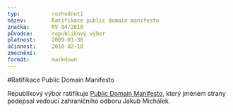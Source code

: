 ```yaml
---
typ:          rozhodnutí
název:        Ratifikace public domain manifesto
značka:       RV 04/2010
původce:      republikový výbor
platnost:     2009-01-30
účinnost:     2010-02-10
zmocnění:     
formát:       markdown
---
```

#Ratifikace Public Domain Manifesto

Republikový výbor ratifikuje [Public Domain Manifesto](http://www.pirati.cz/zo/docs/publicdomain), který jménem strany podepsal vedoucí zahraničního odboru Jakub Michálek.
